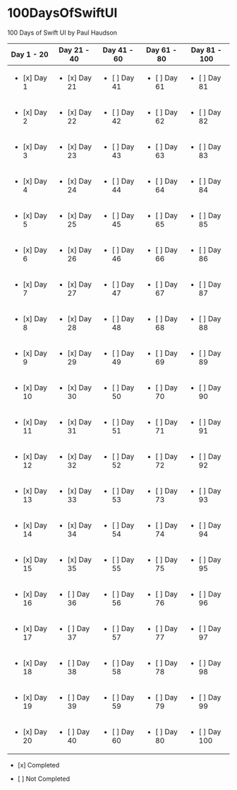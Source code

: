 # 100DaysOfSwiftUI
100 Days of Swift UI by Paul Haudson

| Day 1 - 20                     | Day 21 - 40                    | Day 41 - 60                    | Day 61 - 80                    | Day 81 - 100                   |
|-------------------------------|-------------------------------|-------------------------------|-------------------------------|-------------------------------|
| <ul><li>[x] Day 1</li></ul>   | <ul><li>[x] Day 21</li></ul>  | <ul><li>[ ] Day 41</li></ul>  | <ul><li>[ ] Day 61</li></ul>  | <ul><li>[ ] Day 81</li></ul>  |
| <ul><li>[x] Day 2</li></ul>   | <ul><li>[x] Day 22</li></ul>  | <ul><li>[ ] Day 42</li></ul>  | <ul><li>[ ] Day 62</li></ul>  | <ul><li>[ ] Day 82</li></ul>  |
| <ul><li>[x] Day 3</li></ul>   | <ul><li>[x] Day 23</li></ul>  | <ul><li>[ ] Day 43</li></ul>  | <ul><li>[ ] Day 63</li></ul>  | <ul><li>[ ] Day 83</li></ul>  |
| <ul><li>[x] Day 4</li></ul>   | <ul><li>[x] Day 24</li></ul>  | <ul><li>[ ] Day 44</li></ul>  | <ul><li>[ ] Day 64</li></ul>  | <ul><li>[ ] Day 84</li></ul>  |
| <ul><li>[x] Day 5</li></ul>   | <ul><li>[x] Day 25</li></ul>  | <ul><li>[ ] Day 45</li></ul>  | <ul><li>[ ] Day 65</li></ul>  | <ul><li>[ ] Day 85</li></ul>  |
| <ul><li>[x] Day 6</li></ul>   | <ul><li>[x] Day 26</li></ul>  | <ul><li>[ ] Day 46</li></ul>  | <ul><li>[ ] Day 66</li></ul>  | <ul><li>[ ] Day 86</li></ul>  |
| <ul><li>[x] Day 7</li></ul>   | <ul><li>[x] Day 27</li></ul>  | <ul><li>[ ] Day 47</li></ul>  | <ul><li>[ ] Day 67</li></ul>  | <ul><li>[ ] Day 87</li></ul>  |
| <ul><li>[x] Day 8</li></ul>   | <ul><li>[x] Day 28</li></ul>  | <ul><li>[ ] Day 48</li></ul>  | <ul><li>[ ] Day 68</li></ul>  | <ul><li>[ ] Day 88</li></ul>  |
| <ul><li>[x] Day 9</li></ul>   | <ul><li>[x] Day 29</li></ul>  | <ul><li>[ ] Day 49</li></ul>  | <ul><li>[ ] Day 69</li></ul>  | <ul><li>[ ] Day 89</li></ul>  |
| <ul><li>[x] Day 10</li></ul>  | <ul><li>[x] Day 30</li></ul>  | <ul><li>[ ] Day 50</li></ul>  | <ul><li>[ ] Day 70</li></ul>  | <ul><li>[ ] Day 90</li></ul>  |
| <ul><li>[x] Day 11</li></ul>  | <ul><li>[x] Day 31</li></ul>  | <ul><li>[ ] Day 51</li></ul>  | <ul><li>[ ] Day 71</li></ul>  | <ul><li>[ ] Day 91</li></ul>  |
| <ul><li>[x] Day 12</li></ul>  | <ul><li>[x] Day 32</li></ul>  | <ul><li>[ ] Day 52</li></ul>  | <ul><li>[ ] Day 72</li></ul>  | <ul><li>[ ] Day 92</li></ul>  |
| <ul><li>[x] Day 13</li></ul>  | <ul><li>[x] Day 33</li></ul>  | <ul><li>[ ] Day 53</li></ul>  | <ul><li>[ ] Day 73</li></ul>  | <ul><li>[ ] Day 93</li></ul>  |
| <ul><li>[x] Day 14</li></ul>  | <ul><li>[x] Day 34</li></ul>  | <ul><li>[ ] Day 54</li></ul>  | <ul><li>[ ] Day 74</li></ul>  | <ul><li>[ ] Day 94</li></ul>  |
| <ul><li>[x] Day 15</li></ul>  | <ul><li>[x] Day 35</li></ul>  | <ul><li>[ ] Day 55</li></ul>  | <ul><li>[ ] Day 75</li></ul>  | <ul><li>[ ] Day 95</li></ul>  |
| <ul><li>[x] Day 16</li></ul>  | <ul><li>[ ] Day 36</li></ul>  | <ul><li>[ ] Day 56</li></ul>  | <ul><li>[ ] Day 76</li></ul>  | <ul><li>[ ] Day 96</li></ul>  |
| <ul><li>[x] Day 17</li></ul>  | <ul><li>[ ] Day 37</li></ul>  | <ul><li>[ ] Day 57</li></ul>  | <ul><li>[ ] Day 77</li></ul>  | <ul><li>[ ] Day 97</li></ul>  |
| <ul><li>[x] Day 18</li></ul>  | <ul><li>[ ] Day 38</li></ul>  | <ul><li>[ ] Day 58</li></ul>  | <ul><li>[ ] Day 78</li></ul>  | <ul><li>[ ] Day 98</li></ul>  |
| <ul><li>[x] Day 19</li></ul>  | <ul><li>[ ] Day 39</li></ul>  | <ul><li>[ ] Day 59</li></ul>  | <ul><li>[ ] Day 79</li></ul>  | <ul><li>[ ] Day 99</li></ul>  |
| <ul><li>[x] Day 20</li></ul>  | <ul><li>[ ] Day 40</li></ul>  | <ul><li>[ ] Day 60</li></ul>  | <ul><li>[ ] Day 80</li></ul>  | <ul><li>[ ] Day 100</li></ul> |




<ul><li>[x] Completed</li></ul>
<ul><li>[ ] Not Completed</li></ul>
